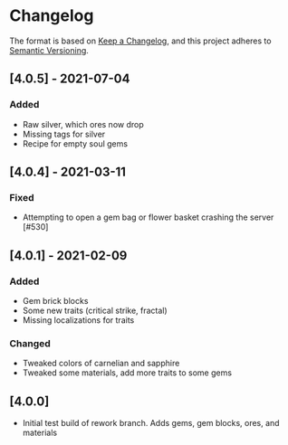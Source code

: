 # Changelog

The format is based on [Keep a Changelog](https://keepachangelog.com/en/1.0.0/),
and this project adheres to [Semantic Versioning](https://semver.org/spec/v2.0.0.html).

## [4.0.5] - 2021-07-04
### Added
- Raw silver, which ores now drop
- Missing tags for silver
- Recipe for empty soul gems

## [4.0.4] - 2021-03-11
### Fixed
- Attempting to open a gem bag or flower basket crashing the server [#530]

## [4.0.1] - 2021-02-09
### Added
- Gem brick blocks
- Some new traits (critical strike, fractal)
- Missing localizations for traits
### Changed
- Tweaked colors of carnelian and sapphire
- Tweaked some materials, add more traits to some gems

## [4.0.0]
- Initial test build of rework branch. Adds gems, gem blocks, ores, and materials
